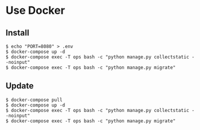 Use Docker
==========

Install
-------

```
$ echo "PORT=8080" > .env
$ docker-compose up -d
$ docker-compose exec -T ops bash -c "python manage.py collectstatic --noinput"
$ docker-compose exec -T ops bash -c "python manage.py migrate"
```

Update
------

```
$ docker-compose pull
$ docker-compose up -d
$ docker-compose exec -T ops bash -c "python manage.py collectstatic --noinput"
$ docker-compose exec -T ops bash -c "python manage.py migrate"
```

